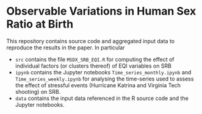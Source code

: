 # Observable Variations in Human Sex Ratio at Birth
This repository contains source code and aggregated input data to reproduce the results in the paper. In particular
* `src` contains the file `MSDX_SRB_EQI.R` for computing the effect of individual factors (or clusters thereof) of EQI variables on SRB
*  `ipynb` contains the Jupyter notebooks `Time_series_monthly.ipynb` and `Time_series_weekly.ipynb` for analysing the time-series used to assess the effect of stressful events (Hurricane Katrina and Virginia Tech shooting) on SRB.
* `data` contains the input data referenced in the R source code and the Jupyter notebooks.
